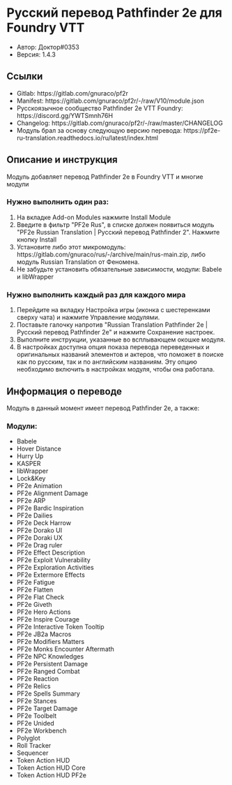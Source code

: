 <h1>Русский перевод Pathfinder 2e для Foundry VTT</h1>
<ul><li>Автор: Доктор#0353</li>
<li>Версия: 1.4.3</li></ul>


<h2>Ссылки</h2>
<ul><li>Gitlab: https://gitlab.com/gnuraco/pf2r</lI>
<li>Manifest: https://gitlab.com/gnuraco/pf2r/-/raw/V10/module.json</lI>
<li>Русскоязычное сообщество Pathfinder 2e VTT Foundry: https://discord.gg/YWTSmnh76H</li>
<li>Changelog: https://gitlab.com/gnuraco/pf2r/-/raw/master/CHANGELOG</li>
<li>Модуль брал за основу следующую версию перевода: https://pf2e-ru-translation.readthedocs.io/ru/latest/index.html</li></ul>

<h2>Описание и инструкция</h2>
Модуль добавляет перевод Pathfinder 2e в Foundry VTT и многие модули

<h3>Нужно выполнить один раз:</h3>
<ol><li>На вкладке Add-on Modules нажмите Install Module</li>
<li>Введите в фильтр "PF2e Rus", в списке должен появиться модуль "PF2e Russian Translation | Русский перевод Pathfinder 2". Нажмите кнопку Install</li>
<li>Установите либо этот микромодуль: https://gitlab.com/gnuraco/rus/-/archive/main/rus-main.zip, либо модуль Russian Translation от Феномена.</li>

<li>Не забудьте установить обязательные зависимости, модули: Babele и libWrapper</li></ol>


<h3>Нужно выполнить каждый раз для каждого мира</h3>
<ol><li>Перейдите на вкладку Настройка игры (иконка с шестеренками сверху чата) и нажмите Управление модулями.</lI>
<li>Поставьте галочку напротив "Russian Translation Pathfinder 2e | Русский перевод Pathfinder 2e" и нажмите Сохранение настроек.</li>
<li>Выполните инструкции, указанные во всплывающем окошке модуля.</li>
<li>В настройках доступна опция показа перевода переведенных и оригинальных названий элементов и актеров, что поможет в поиске как по русским, так и по английским названиям. Эту опцию необходимо включить в настройках модуля, чтобы она работала.</li></ol>

<h2>Информация о переводе</h2>
Модуль в данный момент имеет перевод Pathfinder 2e, а также:

<h3>Модули:</h3>
<ul><li>Babele</li>
<li>Hover Distance</li>
<li>Hurry Up</li>
<li>KASPER</li>
<li>libWrapper</li>
<li>Lock&Key</li>
<li>PF2e Animation</li>
<li>PF2e Alignment Damage</li>
<li>PF2e ARP</li>
<li>PF2e Bardic Inspiration</li>
<li>PF2e Dailies</li>
<li>PF2e Deck Harrow</li>
<li>PF2e Dorako UI</li>
<li>PF2e Doraki UX</li>
<li>PF2e Drag ruler</li>
<li>PF2e Effect Description</li>
<li>PF2e Exploit Vulnerability</li>
<li>PF2e Exploration Activities</li>
<li>PF2e Extermore Effects</li>
<li>PF2e Fatigue</li>
<li>PF2e Flatten</li>
<li>PF2e Flat Check</li>
<li>PF2e Giveth</li>
<li>PF2e Hero Actions</li>
<li>PF2e Inspire Courage</li>
<li>PF2e Interactive Token Tooltip</li>
<li>PF2e JB2a Macros</li>
<li>PF2e Modifiers Matters</li>
<li>PF2e Monks Encounter Aftermath</li>
<li>PF2e NPC Knowledges</li>
<li>PF2e Persistent Damage</li>
<li>PF2e Ranged Combat</li>
<li>PF2e Reaction</li>
<li>PF2e Relics</li>
<li>PF2e Spells Summary</li>
<li>PF2e Stances</li>
<li>PF2e Target Damage</li>
<li>PF2e Toolbelt</li>
<li>PF2e Unided</li>
<li>PF2e Workbench</li>
<li>Polyglot</li>
<li>Roll Tracker</li>
<li>Sequencer</li>
<li>Token Action HUD</li>
<li>Token Action HUD Core</li>
<li>Token Action HUD PF2e</li>
</ul>
